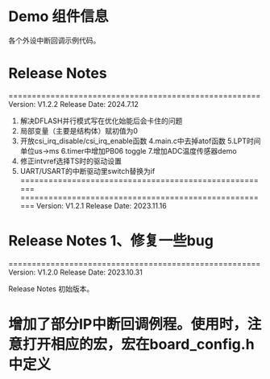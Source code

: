 # Demo 组件信息
各个外设中断回调示例代码。

# Release Notes
======================================================
Version: V1.2.2
Release Date: 2024.7.12

1. 解决DFLASH并行模式写在优化始能后会卡住的问题
2. 局部变量（主要是结构体）赋初值为0
3. 开放csi_irq_disable/csi_irq_enable函数
4.main.c中去掉atof函数
5.LPT时间单位us->ms
6.timer中增加PB06 toggle
7.增加ADC温度传感器demo
8. 修正intvref选择TS时的驱动设置
9. UART/USART的中断驱动里switch替换为if
======================================================
======================================================
Version: V1.2.1
Release Date: 2023.11.16

Release Notes
1、修复一些bug
======================================================
======================================================
Version: V1.2.0
Release Date: 2023.10.31

Release Notes
初始版本。

增加了部分IP中断回调例程。使用时，注意打开相应的宏，宏在board_config.h中定义
======================================================